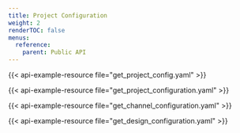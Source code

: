 ```yaml
---
title: Project Configuration
weight: 2
renderTOC: false
menus:
  reference:
    parent: Public API
---
```


{{< api-example-resource file="get_project_config.yaml" >}}

{{< api-example-resource file="get_project_configuration.yaml" >}}

{{< api-example-resource file="get_channel_configuration.yaml" >}}

{{< api-example-resource file="get_design_configuration.yaml" >}}
